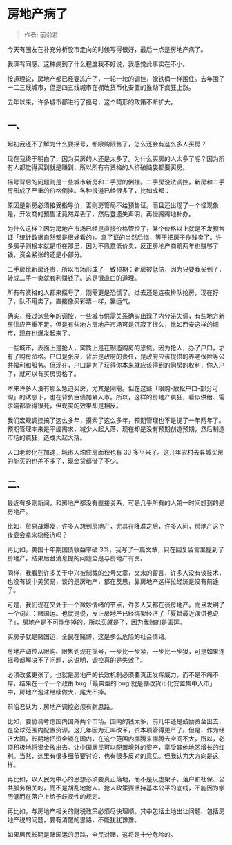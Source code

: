 # 房地产病了

> 作者: 前沿君

今天有圈友在补充分析股市走向的时候写得很好，最后一点是房地产病了。

我深有同感。这种病到了什么程度我不好说，我感觉此事实在不小。

按道理说，房地产都已经要冻产了，一轮一轮的调控，像铁桶一样围住。去年围了一二三线城市，但是四五线城市在棚改货币化安置的推动下疯狂上涨。

去年以来，许多城市都进行了摇号，这个畸形的政策不断扩大。

## 一、

起初我还不了解为什么要摇号，都限购限售了，怎么还会有这么多人买房？

现在我终于明白了，因为买房的人还是太多了。为什么买房的人太多了呢？因为所有人都觉得买到就是赚到，所以所有有资格的人挤破脑袋都要买房。

摇号背后的问题则是一些城市新房和二手房的倒挂。二手房没法调控，新房和二手房形成了严重的价格倒挂。各种报道已经很多了，比如成都：

原因是新房必须接受指导价，否则房管局不给预售证。而且还出现了一个怪现象是，开发商的预售证竟然弄丢了，然后登遗失声明，再慢腾腾地补办。

为什么这样？因为房地产市场已经是直接价格管控了，某个价格以上就是不发预售证「统计数据自然都是很好看的」。拿了证的当然后悔，等于把房子作贱卖了。许多房子则根本就是屯在那里，因为不愿意低价卖，反正房地产商前两年也赚够了钱，资金紧张的还是小部分。

二手房比新房还贵，所以市场形成了一致预期：新房被低估，因为只要我买到了，转成二手一卖就套利赚钱了。这是很直白的道理。

所有有资格的人都来摇号了，刚需更是恐慌了。过去还是连夜排队抢房，现在好了，队不用卖了，直接像买彩票一样，靠运气。

确实，经过这些年的调控，一些城市供需关系确实出现了内分泌失调，有些地方新房供应严重不足。但是有些地方房地产市场可是沉寂了很久，比如西安这样的城市，现在也爆发起来了。

一些城市，表面上是抢人，实质上是在制造购房的恐慌。因为抢人，办了户口，才有了购房资格。户口是张皮，背后是政府的责任，是政府应该提供的养老保险等公共福利和服务。但现在，户口是为了获得你本来就应该得到的购房的权利，你入户了，就可以有买房资格了。

本来许多人没有那么急迫买房，尤其是刚需。但在这些「限购-放松户口-部分可购」的诱惑下，也在背负巨债加紧入市。所以，这样的房地产疯狂，看似供给、需求端都管得很死，但现实的效果却是相反。

我们宏观调控搞了这么多年，摸索了这么多年，预期管理也不是提了一年两年了。预期管理本来是平缓需求，减少大起大落，现在却是没有预期创造预期，然后制造市场的疯狂，造成大起大落。

人口老龄化在加速，城市人均住房面积也有 30 多平米了。这几年农村去县城买房的能买的也差不多了，现金贷都借了不少。

## 二、

最近有多则新闻，和房地产都没有直接关系，可是几乎所有的人第一时间想到的是房地产。

比如，贸易战爆发，许多人想到房地产，尤其在降准之后，许多人问，房地产这个夜壶会拿来稳经济吗？

再比如，美国十年期国债收益率破 3%，我写了一篇文章，只在回复留言里提到了房地产，结果后台消息提的问题全是与房地产有关。

同样，我看到许多关于中兴被制裁的公号文章，文末的留言，许多人没有谈技术，也没有谈中美贸易，谈的是房地产，都在反思，靠房地产这样拉经济是没有前途了。

可是，我们现在又处于一个微妙情绪的节点，许多人又都在谈房地产。而且发明了一个词汇：赌国运。也就是说，反正房地产已经绑架经济了「夏斌最近演讲也说了」，房地产是不可能倒掉的，所以买就是了，因为我赌的是国运。

买房子就是赌国运，全民在赌博，这是多么危险的社会情绪。

房地产调控从限购、限售到现在摇号，一步比一步紧，一步比一步狠，可是如果连摇号都解决不了问题，这说明，调控真的是失效了。

必须改弦更张了。也就是房地产的长效机制必须要真正发挥威力，而不是不痛不痒，结果在一个一个政策 bug「最典型的 bug 就是棚改货币化安置集中入市」中，房地产泡沫继续做大，尾大不掉。

前沿君认为：房地产调控必须有新思路。

比如，要协调考虑国内国外两个市场。国内的钱太多，前几年还是鼓励资金出去，在全球范围内配置资源。这几年因为汇率改革，资本项管得更严了。但是，作为经济大国，长期地把资金锁在国内，在这个范围内挪腾来挪腾去空间不大，所以，必须积极地将资金放出去。让中国居民可以配置境外的资产，享受其他地区增长的红利。当然，这里有很多细节要讨论，也有很多反对的意见。但我认为大方向是这样。

再比如，以人民为中心的思想必须要真正落地，而不是玩虚架子。落户和社保、公共服务相关的，而不是胡乱地抢人。抢人政策要坚持基本公平的底线，不能因为学历低而在落户上给予歧视性的规定。

再比如，与房地产相关的财税政策必须尽快理顺。其中包括土地出让问题、包括房地产税的问题，要有清醒的思路，不能犹犹豫豫。

如果居民长期是赌国运的思路，全民对赌，这将是十分危险的。
